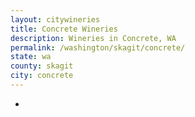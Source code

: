```yaml
---
layout: citywineries
title: Concrete Wineries
description: Wineries in Concrete, WA
permalink: /washington/skagit/concrete/
state: wa
county: skagit
city: concrete
---
```

-
